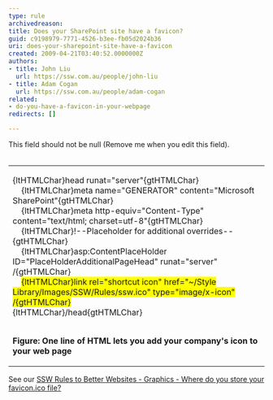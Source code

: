 ```yaml
---
type: rule
archivedreason: 
title: Does your SharePoint site have a favicon?
guid: c9198979-7771-4526-b3ee-fb05d2024b36
uri: does-your-sharepoint-site-have-a-favicon
created: 2009-04-21T03:40:52.0000000Z
authors:
- title: John Liu
  url: https://ssw.com.au/people/john-liu
- title: Adam Cogan
  url: https://ssw.com.au/people/adam-cogan
related:
- do-you-have-a-favicon-in-your-webpage
redirects: []

---
```



This field should not be null (Remove me when you edit this field).
<br><excerpt class='endintro'></excerpt><br>
<table class="clsSSWTable">
<tbody>
<tr>
<td>
<p>{ltHTMLChar}head runat=&quot;server&quot;{gtHTMLChar} <br>&#160;&#160;&#160; {ltHTMLChar}meta name=&quot;GENERATOR&quot; content=&quot;Microsoft SharePoint&quot;{gtHTMLChar} <br>&#160;&#160;&#160; {ltHTMLChar}meta http-equiv=&quot;Content-Type&quot; content=&quot;text/html; charset=utf-8&quot;{gtHTMLChar} <br>&#160;&#160;&#160; {ltHTMLChar}!--Placeholder for additional overrides--{gtHTMLChar} <br>&#160;&#160;&#160; {ltHTMLChar}asp&#58;ContentPlaceHolder ID=&quot;PlaceHolderAdditionalPageHead&quot; runat=&quot;server&quot; /{gtHTMLChar} <br>&#160;&#160;&#160; <font style="background-color&#58;#ffff00;">{ltHTMLChar}link rel=&quot;shortcut icon&quot; href=&quot;~/Style Library/Images/SSW/Rules/ssw.ico&quot; type=&quot;image/x-icon&quot; /{gtHTMLChar}</font> <br>{ltHTMLChar}/head{gtHTMLChar} </p>
<p><br><b>Figure&#58; One line of HTML lets you add your company's icon to&#160; your web page</b> </p></td></tr></tbody></table>
<p>See our <a title="" href="http&#58;//www.ssw.com.au/ssw/Standards/Rules/RulestoBetterWebsitesGraphics.aspx#Favicon">SSW Rules to Better Websites - Graphics - Where do you store your favicon.ico file?</a></p>



